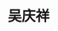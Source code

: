 ---
title: "吴庆祥"
position: "助理研究员"
photo: "/url_test/teacher/wuqingxiang/photo.jpg"
contact: "wuqx@nankai.edu.cn"
description: "欠驱动机器人、微低重力模拟系统、仿生与变结构机器人、特种工业机器人、智能控制方法及应用"
url: "/url_test/teacher/wuqingxiang"
link: "https://ai.nankai.edu.cn/info/1102/4290.htm"
place: 3
---
